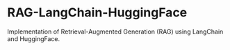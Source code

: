 # RAG-LangChain-HuggingFace
 Implementation of Retrieval-Augmented Generation (RAG) using LangChain and HuggingFace.
